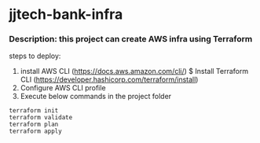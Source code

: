 # jjtech-bank-infra

### **Description:** this project can create AWS infra using Terraform

steps to deploy:

1. install AWS CLI (https://docs.aws.amazon.com/cli/) $ Install Terraform CLI (https://developer.hashicorp.com/terraform/install)
2. Configure AWS CLI profile
3. Execute below commands in the project folder
```
terraform init
terraform validate
terraform plan
terraform apply

```